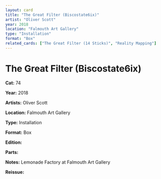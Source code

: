 ```yaml
---
layout: card
title: "The Great Filter (Biscostate6ix)"
artist: "Oliver Scott"
year: 2018
location: "Falmouth Art Gallery"
type: "Installation"
format: "Box"
related_cards: ["The Great Filter (14 Sticks)", "Reality Mapping"]
---
```


# The Great Filter (Biscostate6ix)

**Cat:** 74

**Year:** 2018

**Artists:** Oliver Scott

**Location:** Falmouth Art Gallery

**Type:** Installation

**Format:** Box

**Edition:**

**Parts:**

**Notes:** Lemonade Factory at Falmouth Art Gallery

**Reissue:**
